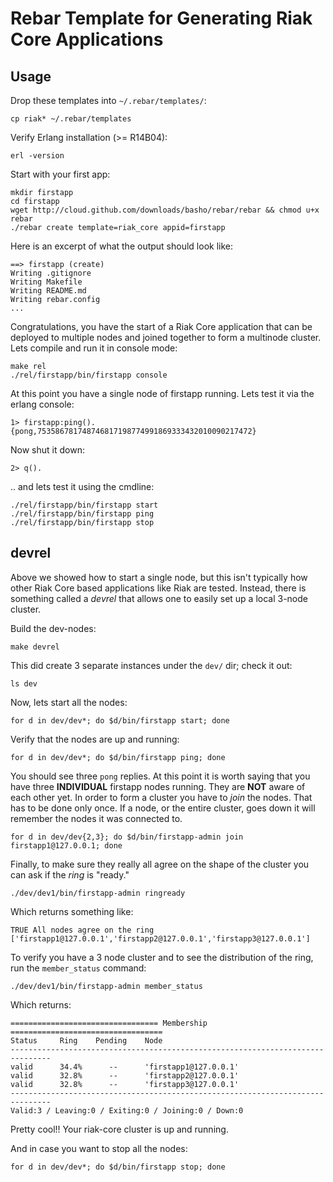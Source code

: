 Rebar Template for Generating Riak Core Applications
=====================================================

Usage
-----

Drop these templates into `~/.rebar/templates/`:

    cp riak* ~/.rebar/templates

Verify Erlang installation (>= R14B04):

    erl -version

Start with your first app:

    mkdir firstapp
    cd firstapp
    wget http://cloud.github.com/downloads/basho/rebar/rebar && chmod u+x rebar
    ./rebar create template=riak_core appid=firstapp

Here is an excerpt of what the output should look like:

    ==> firstapp (create)
    Writing .gitignore
    Writing Makefile
    Writing README.md
    Writing rebar.config
    ...

Congratulations, you have the start of a Riak Core application that can be deployed to multiple nodes and joined together to form a multinode cluster. Lets compile and run it in console mode:

    make rel
    ./rel/firstapp/bin/firstapp console

At this point you have a single node of firstapp running. Lets test it via the erlang console:

    1> firstapp:ping().
    {pong,753586781748746817198774991869333432010090217472}

Now shut it down:

    2> q().

.. and lets test it using the cmdline:

    ./rel/firstapp/bin/firstapp start
    ./rel/firstapp/bin/firstapp ping
    ./rel/firstapp/bin/firstapp stop



devrel
----------

Above we showed how to start a single node, but this isn't typically how other Riak Core based applications like Riak are tested.  Instead, there is something called a _devrel_ that allows one to easily set up a local 3-node cluster.

Build the dev-nodes:

    make devrel

This did create 3 separate instances under the `dev/` dir; check it out:

    ls dev

Now, lets start all the nodes:

    for d in dev/dev*; do $d/bin/firstapp start; done

Verify that the nodes are up and running:

    for d in dev/dev*; do $d/bin/firstapp ping; done

You should see three `pong` replies.  At this point it is worth saying that you have three **INDIVIDUAL** firstapp nodes running.  They are **NOT** aware of each other yet. In order to form a cluster you have to _join_ the nodes. That has to be done only once. If a node, or the entire cluster, goes down it will remember the nodes it was connected to.

    for d in dev/dev{2,3}; do $d/bin/firstapp-admin join firstapp1@127.0.0.1; done

Finally, to make sure they really all agree on the shape of the cluster you can ask if the _ring_ is "ready."

    ./dev/dev1/bin/firstapp-admin ringready

Which returns something like:

    TRUE All nodes agree on the ring ['firstapp1@127.0.0.1','firstapp2@127.0.0.1','firstapp3@127.0.0.1']

To verify you have a 3 node cluster and to see the distribution of the ring, run the `member_status` command:

    ./dev/dev1/bin/firstapp-admin member_status

Which returns:

    ================================= Membership ==================================
    Status     Ring    Pending    Node
    -------------------------------------------------------------------------------
    valid      34.4%      --      'firstapp1@127.0.0.1'
    valid      32.8%      --      'firstapp2@127.0.0.1'
    valid      32.8%      --      'firstapp3@127.0.0.1'
    -------------------------------------------------------------------------------
    Valid:3 / Leaving:0 / Exiting:0 / Joining:0 / Down:0

Pretty cool!! Your riak-core cluster is up and running.

And in case you want to stop all the nodes:

    for d in dev/dev*; do $d/bin/firstapp stop; done
